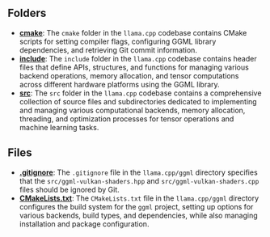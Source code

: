 ## Folders
- **[cmake](ggml/cmake.driver.md)**: The `cmake` folder in the `llama.cpp` codebase contains CMake scripts for setting compiler flags, configuring GGML library dependencies, and retrieving Git commit information.
- **[include](ggml/include.driver.md)**: The `include` folder in the `llama.cpp` codebase contains header files that define APIs, structures, and functions for managing various backend operations, memory allocation, and tensor computations across different hardware platforms using the GGML library.
- **[src](ggml/src.driver.md)**: The `src` folder in the `llama.cpp` codebase contains a comprehensive collection of source files and subdirectories dedicated to implementing and managing various computational backends, memory allocation, threading, and optimization processes for tensor operations and machine learning tasks.

## Files
- **[.gitignore](ggml/.gitignore.driver.md)**: The `.gitignore` file in the `llama.cpp/ggml` directory specifies that the `src/ggml-vulkan-shaders.hpp` and `src/ggml-vulkan-shaders.cpp` files should be ignored by Git.
- **[CMakeLists.txt](ggml/CMakeLists.txt.driver.md)**: The `CMakeLists.txt` file in the `llama.cpp/ggml` directory configures the build system for the `ggml` project, setting up options for various backends, build types, and dependencies, while also managing installation and package configuration.
